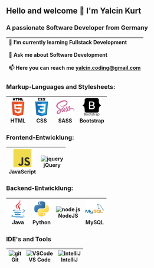 
## Hello and welcome 👋 I'm Yalcin Kurt
### A passionate Software Developer from Germany




| 🌱 I’m currently learning **Fullstack Development** <br><br> 💬 Ask me about **Software Development** <br><br> 📫 Here you can reach me **yalcin.coding@gmail.com** |
|:----|



### Markup-Languages and Stylesheets:
| [](https://www.w3.org/html/) <img src="https://raw.githubusercontent.com/devicons/devicon/master/icons/html5/html5-original-wordmark.svg" alt="html5" width="50" height="50"/><br>HTML | [](https://www.w3schools.com/css/) <img src="https://raw.githubusercontent.com/devicons/devicon/master/icons/css3/css3-original-wordmark.svg" alt="css3" width="50" height="50"/><br>CSS | [](https://sass-lang.com) <img src="https://raw.githubusercontent.com/devicons/devicon/master/icons/sass/sass-original.svg" alt="sass" width="50" height="50"/><br>SASS | [](https://getbootstrap.com) <img src="https://raw.githubusercontent.com/devicons/devicon/master/icons/bootstrap/bootstrap-plain-wordmark.svg" alt="bootstrap" width="50" height="50"/><br>Bootstrap |
|----|----|----|----|



### Frontend-Entwicklung:
| [](https://developer.mozilla.org/en-US/docs/Web/JavaScript) <img src="https://raw.githubusercontent.com/devicons/devicon/master/icons/javascript/javascript-original.svg" alt="javascript" width="50" height="50"/><br>JavaScript |  [](https://jquery.com/) <img src="https://uxwing.com/wp-content/themes/uxwing/download/brands-and-social-media/jquery-icon.svg" alt="jquery" width="50" height="50"/><br>jQuery | 
|----|----|



### Backend-Entwicklung:
| [](https://www.java.com) <img src="https://raw.githubusercontent.com/devicons/devicon/master/icons/java/java-original.svg" alt="java" width="50" height="50"/><br>Java | [](https://www.python.org) <img src="https://raw.githubusercontent.com/devicons/devicon/master/icons/python/python-original.svg" alt="python" width="50" height="50"/><br>Python | [](https://nodejs.org/en) <img src="https://upload.wikimedia.org/wikipedia/commons/d/d9/Node.js_logo.svg" alt="node.js" width="50" height="50"/><br>NodeJS | [](https://www.mysql.com/) <img src="https://raw.githubusercontent.com/devicons/devicon/master/icons/mysql/mysql-original-wordmark.svg" alt="mysql" width="50" height="50"/><br>MySQL |
|----|----|----|----|



### IDE's and Tools
| [](https://git-scm.com/) <img src="https://www.vectorlogo.zone/logos/git-scm/git-scm-icon.svg" alt="git" width="50" height="50"/><br>Git | [](https://code.visualstudio.com/) <img src="https://upload.wikimedia.org/wikipedia/commons/9/9a/Visual_Studio_Code_1.35_icon.svg" alt="VSCode" width="50" height="50"/><br>VS Code | [](https://www.jetbrains.com/de-de/idea/) <img src="https://upload.wikimedia.org/wikipedia/commons/9/9c/IntelliJ_IDEA_Icon.svg" alt="IntelliJ" width="50" height="50"/><br>IntelliJ 
|----|----|----|


  








<!-- <a href="https://github.com/anuraghazra/github-readme-stats"><img align="center" src="https://github-readme-stats.vercel.app/api?username=YalcinKurt89&show_icons=true&include_all_commits=true&theme=buefy&hide_border=true" alt="Anurag's github stats" /></a> -->
<!-- [![YalcinKurt89's GitHub | Languages Over Time](https://stats.quine.sh/YalcinKurt89/languages-over-time?theme=dark)](http://localhost:3000?utm_source=widgets&utm_campaign=YalcinKurt89) -->
